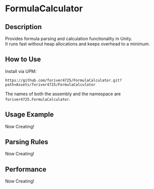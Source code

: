 # FormulaCalculator

## Description
Provides formula parsing and calculation functionality in Unity.<br/>
It runs fast without heap allocations and keeps overhead to a minimum.<br/>

## How to Use
Install via UPM: 
```
https://github.com/foriver4725/FormulaCalculator.git?path=Assets/foriver4725/FormulaCalculator
```
The names of both the assembly and the namespace are `foriver4725.FormulaCalculator`.

## Usage Example
Now Creating!

## Parsing Rules
Now Creating!

## Performance
Now Creating!
